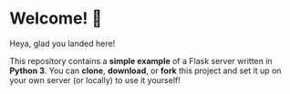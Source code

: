 # Welcome! 🎉

Heya, glad you landed here!

This repository contains a **simple example** of a Flask server written in **Python 3**. You can **clone**, **download**, or **fork** this project and set it up on your own server (or locally) to use it yourself!
